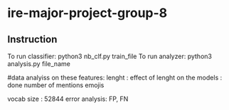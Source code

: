 # ire-major-project-group-8
## Instruction
To run classifier:
python3 nb_clf.py train_file
To run analyzer:
python3 analysis.py file_name



#data analyiss on these features:
lenght : effect of lenght on the models : done
number of mentions
emojis

vocab size : 52844
error analysis: FP, FN
